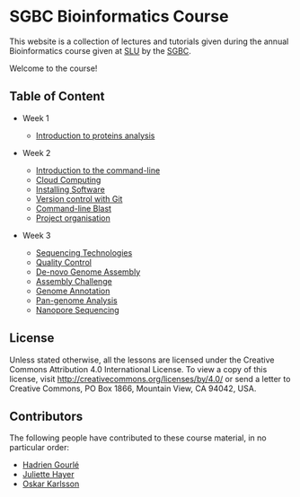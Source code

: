 # SGBC Bioinformatics Course

This website is a collection of lectures and tutorials given during the annual Bioinformatics course given at [SLU](https://www.slu.se) by the [SGBC](http://sgbc.slu.se).

Welcome to the course!

## Table of Content

* Week 1
    * [Introduction to proteins analysis](proteins)

* Week 2
    * [Introduction to the command-line](unix)
    * [Cloud Computing](cloud)
    * [Installing Software](software)
    * [Version control with Git](git)
    * [Command-line Blast](blast)
    * [Project organisation](project_organisation)

* Week 3
    * [Sequencing Technologies](seq_tech)
    * [Quality Control](tutorials/docs/qc.md)
    * [De-novo Genome Assembly](tutorials/docs/assembly.md)
    * [Assembly Challenge](assembly_challenge)
    * [Genome Annotation](tutorials/docs/annotation.md)
    * [Pan-genome Analysis](tutorials/docs/pan_genome.md)
    * [Nanopore Sequencing](tutorials/docs/nanopore.md)

## License

Unless stated otherwise, all the lessons are licensed under the Creative Commons Attribution 4.0 International License.
To view a copy of this license, visit <http://creativecommons.org/licenses/by/4.0/> or send a letter to Creative Commons, PO Box 1866, Mountain View, CA 94042, USA.

## Contributors

The following people have contributed to these course material, in no particular order:

* [Hadrien Gourlé](https://github.com/HadrienG)
* [Juliette Hayer](https://github.com/jhayer)
* [Oskar Karlsson](https://github.com/Ackia)
